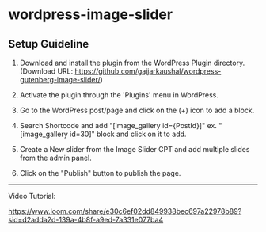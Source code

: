 # wordpress-image-slider


## Setup Guideline

1. Download and install the plugin from the WordPress Plugin directory. (Download URL: https://github.com/gajjarkaushal/wordpress-gutenberg-image-slider/)

2. Activate the plugin through the 'Plugins' menu in WordPress.

3. Go to the WordPress post/page and click on the (+) icon to add a block.

4. Search Shortcode and add "[image_gallery id={PostId}]" ex. "[image_gallery id=30]" block and click on it to add. 

5. Create a New slider from the Image Slider CPT and add multiple slides from the admin panel.

6. Click on the "Publish" button to publish the page.


---
Video Tutorial:

https://www.loom.com/share/e30c6ef02dd849938bec697a22978b89?sid=d2adda2d-139a-4b8f-a9ed-7a331e077ba4